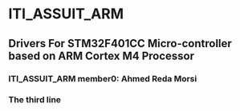 # ITI_ASSUIT_ARM
## Drivers For STM32F401CC Micro-controller based on ARM Cortex M4 Processor

### ITI_ASSUIT_ARM member0: Ahmed Reda Morsi
### The third line

